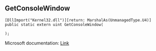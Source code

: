 ## GetConsoleWindow

```
[DllImport("Kernel32.dll")][return: MarshalAs(UnmanagedType.U4)]
public static extern uint GetConsoleWindow(
   
);
```

Microsoft documentation: [Link](https://docs.microsoft.com/en-us/windows/console/getconsolewindow)
